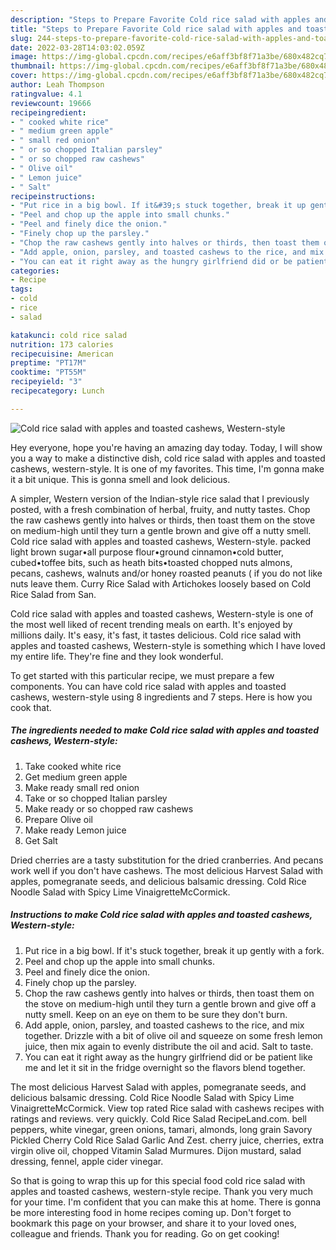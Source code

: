 ```yaml
---
description: "Steps to Prepare Favorite Cold rice salad with apples and toasted cashews, Western-style"
title: "Steps to Prepare Favorite Cold rice salad with apples and toasted cashews, Western-style"
slug: 244-steps-to-prepare-favorite-cold-rice-salad-with-apples-and-toasted-cashews-western-style
date: 2022-03-28T14:03:02.059Z
image: https://img-global.cpcdn.com/recipes/e6aff3bf8f71a3be/680x482cq70/cold-rice-salad-with-apples-and-toasted-cashews-western-style-recipe-main-photo.jpg
thumbnail: https://img-global.cpcdn.com/recipes/e6aff3bf8f71a3be/680x482cq70/cold-rice-salad-with-apples-and-toasted-cashews-western-style-recipe-main-photo.jpg
cover: https://img-global.cpcdn.com/recipes/e6aff3bf8f71a3be/680x482cq70/cold-rice-salad-with-apples-and-toasted-cashews-western-style-recipe-main-photo.jpg
author: Leah Thompson
ratingvalue: 4.1
reviewcount: 19666
recipeingredient:
- " cooked white rice"
- " medium green apple"
- " small red onion"
- " or so chopped Italian parsley"
- " or so chopped raw cashews"
- " Olive oil"
- " Lemon juice"
- " Salt"
recipeinstructions:
- "Put rice in a big bowl. If it&#39;s stuck together, break it up gently with a fork."
- "Peel and chop up the apple into small chunks."
- "Peel and finely dice the onion."
- "Finely chop up the parsley."
- "Chop the raw cashews gently into halves or thirds, then toast them on the stove on medium-high until they turn a gentle brown and give off a nutty smell. Keep on an eye on them to be sure they don&#39;t burn."
- "Add apple, onion, parsley, and toasted cashews to the rice, and mix together. Drizzle with a bit of olive oil and squeeze on some fresh lemon juice, then mix again to evenly distribute the oil and acid. Salt to taste."
- "You can eat it right away as the hungry girlfriend did or be patient like me and let it sit in the fridge overnight so the flavors blend together."
categories:
- Recipe
tags:
- cold
- rice
- salad

katakunci: cold rice salad 
nutrition: 173 calories
recipecuisine: American
preptime: "PT17M"
cooktime: "PT55M"
recipeyield: "3"
recipecategory: Lunch

---
```



![Cold rice salad with apples and toasted cashews, Western-style](https://img-global.cpcdn.com/recipes/e6aff3bf8f71a3be/680x482cq70/cold-rice-salad-with-apples-and-toasted-cashews-western-style-recipe-main-photo.jpg)

Hey everyone, hope you're having an amazing day today. Today, I will show you a way to make a distinctive dish, cold rice salad with apples and toasted cashews, western-style. It is one of my favorites. This time, I'm gonna make it a bit unique. This is gonna smell and look delicious.

A simpler, Western version of the Indian-style rice salad that I previously posted, with a fresh combination of herbal, fruity, and nutty tastes. Chop the raw cashews gently into halves or thirds, then toast them on the stove on medium-high until they turn a gentle brown and give off a nutty smell. Cold rice salad with apples and toasted cashews, Western-style. packed light brown sugar•all purpose flour•ground cinnamon•cold butter, cubed•toffee bits, such as heath bits•toasted chopped nuts almons, pecans, cashews, walnuts and/or honey roasted peanuts ( if you do not like nuts leave them. Curry Rice Salad with Artichokes loosely based on Cold Rice Salad from San.

Cold rice salad with apples and toasted cashews, Western-style is one of the most well liked of recent trending meals on earth. It's enjoyed by millions daily. It's easy, it's fast, it tastes delicious. Cold rice salad with apples and toasted cashews, Western-style is something which I have loved my entire life. They're fine and they look wonderful.


To get started with this particular recipe, we must prepare a few components. You can have cold rice salad with apples and toasted cashews, western-style using 8 ingredients and 7 steps. Here is how you cook that.

<!--inarticleads1-->

##### The ingredients needed to make Cold rice salad with apples and toasted cashews, Western-style:

1. Take  cooked white rice
1. Get  medium green apple
1. Make ready  small red onion
1. Take  or so chopped Italian parsley
1. Make ready  or so chopped raw cashews
1. Prepare  Olive oil
1. Make ready  Lemon juice
1. Get  Salt


Dried cherries are a tasty substitution for the dried cranberries. And pecans work well if you don&#39;t have cashews. The most delicious Harvest Salad with apples, pomegranate seeds, and delicious balsamic dressing. Cold Rice Noodle Salad with Spicy Lime VinaigretteMcCormick. 

<!--inarticleads2-->

##### Instructions to make Cold rice salad with apples and toasted cashews, Western-style:

1. Put rice in a big bowl. If it&#39;s stuck together, break it up gently with a fork.
1. Peel and chop up the apple into small chunks.
1. Peel and finely dice the onion.
1. Finely chop up the parsley.
1. Chop the raw cashews gently into halves or thirds, then toast them on the stove on medium-high until they turn a gentle brown and give off a nutty smell. Keep on an eye on them to be sure they don&#39;t burn.
1. Add apple, onion, parsley, and toasted cashews to the rice, and mix together. Drizzle with a bit of olive oil and squeeze on some fresh lemon juice, then mix again to evenly distribute the oil and acid. Salt to taste.
1. You can eat it right away as the hungry girlfriend did or be patient like me and let it sit in the fridge overnight so the flavors blend together.


The most delicious Harvest Salad with apples, pomegranate seeds, and delicious balsamic dressing. Cold Rice Noodle Salad with Spicy Lime VinaigretteMcCormick. View top rated Rice salad with cashews recipes with ratings and reviews. very quickly. Cold Rice Salad RecipeLand.com. bell peppers, white vinegar, green onions, tamari, almonds, long grain Savory Pickled Cherry Cold Rice Salad Garlic And Zest. cherry juice, cherries, extra virgin olive oil, chopped Vitamin Salad Murmures. Dijon mustard, salad dressing, fennel, apple cider vinegar. 

So that is going to wrap this up for this special food cold rice salad with apples and toasted cashews, western-style recipe. Thank you very much for your time. I'm confident that you can make this at home. There is gonna be more interesting food in home recipes coming up. Don't forget to bookmark this page on your browser, and share it to your loved ones, colleague and friends. Thank you for reading. Go on get cooking!
